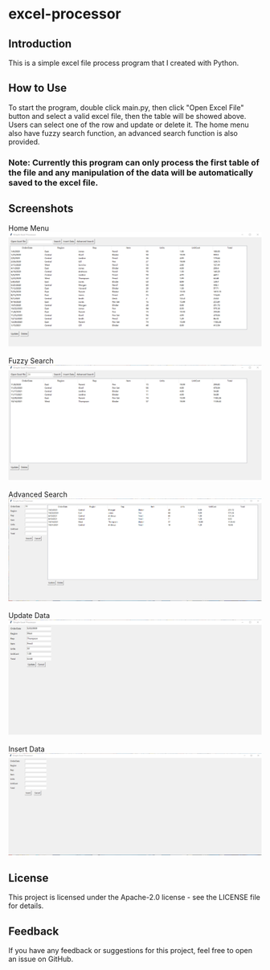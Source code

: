# excel-processor
## Introduction
This is a simple excel file process program that I created with Python. 

## How to Use
To start the program, double click main.py, then click "Open Excel File" button and select a valid excel file, then the table will be showed above. Users can select one of the row and update or delete it. The home menu also have fuzzy search function, an advanced search function is also provided. 

### Note: Currently this program can only process the first table of the file and any manipulation of the data will be automatically saved to the excel file. 

## Screenshots
<div>
  <div>Home Menu</div>
  <img src="pictures/main_menu.png" alt="Home Menu" width="600px">
</div>
<br>
<div>
  <div>Fuzzy Search</div>
  <img src="pictures/fuzzy_search.png" alt="Fuzzy Search" width="600px">
</div>
<br>
<div>
  <div>Advanced Search</div>
  <img src="pictures/advanced_search.png" alt="Advanced Search" width="600px">
</div>
<br>
<div>
  <div>Update Data</div>
  <img src="pictures/update.png" alt="Update Data" width="600px">
</div>
<br>
<div>
  <div>Insert Data</div>
  <img src="pictures/insert.png" alt="Insert Data" width="600px">
</div>

## License
This project is licensed under the Apache-2.0 license - see the LICENSE file for details.

## Feedback
If you have any feedback or suggestions for this project, feel free to open an issue on GitHub.
